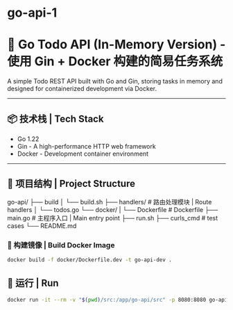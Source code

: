 # go-api-1
# 📝 Go Todo API (In-Memory Version) - 使用 Gin + Docker 构建的简易任务系统

A simple Todo REST API built with Go and Gin, storing tasks in memory and designed for containerized development via Docker.

---

## 📦 技术栈 | Tech Stack

- Go 1.22
- Gin - A high-performance HTTP web framework
- Docker - Development container environment

---

## 📁 项目结构 | Project Structure

go-api/ 
├── build
│ └── build.sh 
├── handlers/ # 路由处理模块 | Route handlers 
│ └── todos.go 
└── docker/
| └── Dockerfile # Dockerfile
├── main.go # 主程序入口 | Main entry point
├── run.sh
├── curls_cmd # test cases
└── README.md

### 🐳 构建镜像 | Build Docker Image

```bash
docker build -f docker/Dockerfile.dev -t go-api-dev .
```

## 🚀 运行 | Run
```bash
docker run -it --rm -v "$(pwd)/src:/app/go-api/src" -p 8080:8080 go-api-dev
```
